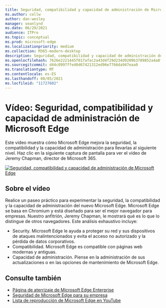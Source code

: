 ```yaml
---
title: Seguridad, compatibilidad y capacidad de administración de Microsoft Edge
ms.author: collw
author: dan-wesley
manager: seanlynd
ms.date: 06/29/2021
audience: ITPro
ms.topic: conceptual
ms.prod: microsoft-edge
ms.localizationpriority: medium
ms.collection: M365-modern-desktop
description: Seguridad, compatibilidad y capacidad de administración de Microsoft Edge
ms.openlocfilehash: 7626e2221445f017afac2a43d4f29d234d9209b3789852a4a8f8810edef72347
ms.sourcegitcommit: d44c0997ffe40d67421312ed96e7766da947eaa0
ms.translationtype: MT
ms.contentlocale: es-ES
ms.lasthandoff: 08/05/2021
ms.locfileid: "11727602"
---
```

# <a name="video-microsoft-edge-security-compatibility-and-manageability"></a>Vídeo: Seguridad, compatibilidad y capacidad de administración de Microsoft Edge

Este vídeo muestra cómo Microsoft Edge mejora la seguridad, la compatibilidad y la capacidad de administración para llevarlas al siguiente nivel. Haz clic en la siguiente captura de pantalla para ver el vídeo de Jeremy Chapman, director de Microsoft 365.

[![Seguridad, compatibilidad y capacidad de administración de Microsoft Edge](media/microsoft-edge-video-security-compatibility-manageability/0.png)](http://www.youtube.com/watch?v=uMmh_gNaM4I "Microsoft Edge security, compatibility, and manageability")

## <a name="about-the-video"></a>Sobre el vídeo

Realice un paseo práctico para experimentar la seguridad, la compatibilidad y la capacidad de administración del nuevo Microsoft Edge. Microsoft Edge se basa en Chromium y está diseñado para ser el mejor navegador para empresas. Nuestro anfitrión, Jeremy Chapman, le mostrará qué es lo que lo distingue de otros navegadores. Este análisis exhaustivo incluye:

- Security. Microsoft Edge le ayuda a proteger su red y sus dispositivos de ataques malintencionados y evita el acceso no autorizado y la pérdida de datos corporativos.
- Compatibilidad. Microsoft Edge es compatible con páginas web modernas y antiguas.
- Capacidad de administración. Piense en la administración de sus actualizaciones o en las opciones de mantenimiento de Microsoft Edge.

## <a name="see-also"></a>Consulte también

- [Página de aterrizaje de Microsoft Edge Enterprise](https://aka.ms/EdgeEnterprise)
- [Seguridad de Microsoft Edge para su empresa](ms-edge-security-for-business.md)
- [Lista de reproducción de Microsoft Edge en YouTube](https://www.youtube.com/playlist?list=PLXtHYVsvn_b-uXh1tMeYpT-0iD8tD3tFy)